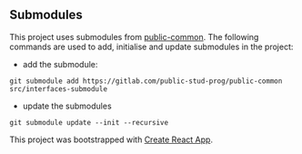 ## Submodules
This project uses submodules from [public-common](https://gitlab.com/public-stud-prog/public-common). The following commands are used to add, initialise and update submodules in the project:

* add the submodule:

```
git submodule add https://gitlab.com/public-stud-prog/public-common src/interfaces-submodule
```

* update the submodules
```
git submodule update --init --recursive
```


This project was bootstrapped with [Create React App](https://github.com/facebook/create-react-app).


